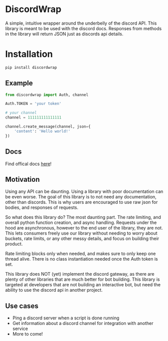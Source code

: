 # DiscordWrap
A simple, intuitive wrapper around the underbelly of the discord API.
This library is meant to be used with the discord docs. Responses from methods in the library will return
JSON just as discords api details.

# Installation
```sh
pip install discordwrap
```

## Example
```py
from discordwrap import Auth, channel

Auth.TOKEN = 'your token'

# your channel
channel = 111111111111111

channel.create_message(channel, json={
    'content': 'Hello world!'
})
```

## Docs

Find offical docs [here](https://discordwrap.brunuslabs.com)!

## Motivation
Using any API can be daunting. Using a library with poor documentation can be even worse. 
The goal of this library is to not need any documentation, other than discords.
This is why users are encouraged to use raw json for bodies, and responses of requests.

So what does this library do? The most daunting part. The rate limiting, and overall python
function creation, and async handling. Requests under the hood are asynchronous, however to the end
user of the library, they are not. This lets consumers freely use our library without needing to
worry about buckets, rate limits, or any other messy details, and focus on building their product.

Rate limiting blocks only when needed, and makes sure to only keep one thread alive. There is no class instantiation needed once the
Auth token is set.

This library does NOT (yet) implement the discord gateway, as there are plenty of other libraries that are much better for bot building.
This library is targeted at developers that are not building an interactive bot, but need the ability to use the discord api in another project.

## Use cases

- Ping a discord server when a script is done running
- Get information about a discord channel for integration with another service
- More to come!

